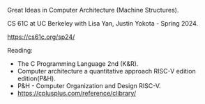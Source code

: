 Great Ideas in Computer Architecture (Machine Structures).

CS 61C at UC Berkeley with Lisa Yan, Justin Yokota - Spring 2024.

https://cs61c.org/sp24/

Reading:
- The C Programming Language 2nd (K&R).
- Computer architecture a quantitative approach RISC-V edition edition(P&H).
- P&H - Computer Organization and Design RISC-V.
- https://cplusplus.com/reference/clibrary/
